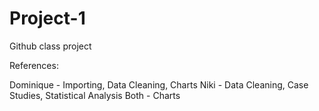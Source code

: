 # Project-1
Github class project

References: 

Dominique - Importing, Data Cleaning, Charts
Niki - Data Cleaning, Case Studies, Statistical Analysis
Both - Charts
